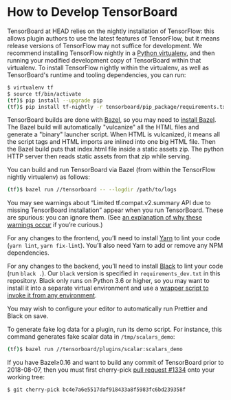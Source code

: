 # How to Develop TensorBoard

TensorBoard at HEAD relies on the nightly installation of TensorFlow: this allows plugin authors to use the latest features of TensorFlow, but it means release versions of TensorFlow may not suffice for development. We recommend installing TensorFlow nightly in a [Python virtualenv](https://virtualenv.pypa.io), and then running your modified development copy of TensorBoard within that virtualenv. To install TensorFlow nightly within the virtualenv, as well as TensorBoard's runtime and tooling dependencies, you can run:

```sh
$ virtualenv tf
$ source tf/bin/activate
(tf)$ pip install --upgrade pip
(tf)$ pip install tf-nightly -r tensorboard/pip_package/requirements.txt -r tensorboard/pip_package/requirements_dev.txt
```

TensorBoard builds are done with [Bazel](https://bazel.build), so you may need to [install Bazel](https://docs.bazel.build/versions/master/install.html). The Bazel build will automatically "vulcanize" all the HTML files and generate a "binary" launcher script. When HTML is vulcanized, it means all the script tags and HTML imports are inlined into one big HTML file. Then the Bazel build puts that index.html file inside a static assets zip. The python HTTP server then reads static assets from that zip while serving.

You can build and run TensorBoard via Bazel (from within the TensorFlow nightly virtualenv) as follows:

```sh
(tf)$ bazel run //tensorboard -- --logdir /path/to/logs
```

You may see warnings about “Limited tf.compat.v2.summary API due to missing TensorBoard installation” appear when you run TensorBoard. These are spurious: you can ignore them. (See [an explanation of why these warnings occur][why-warnings] if you’re curious.)

[why-warnings]: https://github.com/tensorflow/tensorboard/issues/2968#issuecomment-558405994

For any changes to the frontend, you’ll need to install [Yarn][yarn] to lint your code (`yarn lint`, `yarn fix-lint`). You’ll also need Yarn to add or remove any NPM dependencies.

For any changes to the backend, you’ll need to install [Black][black] to lint your code (run `black .`). Our `black` version is specified in `requirements_dev.txt` in this repository. Black only runs on Python 3.6 or higher, so you may want to install it into a separate virtual environment and use a [wrapper script to invoke it from any environment][black-wrapper].

You may wish to configure your editor to automatically run Prettier and Black on save.

To generate fake log data for a plugin, run its demo script. For instance, this command generates fake scalar data in `/tmp/scalars_demo`:

```sh
(tf)$ bazel run //tensorboard/plugins/scalar:scalars_demo
```

If you have Bazel≥0.16 and want to build any commit of TensorBoard prior to 2018-08-07, then you must first cherry-pick [pull request #1334][pr-1334] onto your working tree:

```
$ git cherry-pick bc4e7a6e5517daf918433a8f5983fc6bd239358f
```

[black]: https://github.com/psf/black
[black-wrapper]: https://gist.github.com/wchargin/d65820919f363d33545159138c86ce31
[pr-1334]: https://github.com/tensorflow/tensorboard/pull/1334
[yarn]: https://yarnpkg.com/
